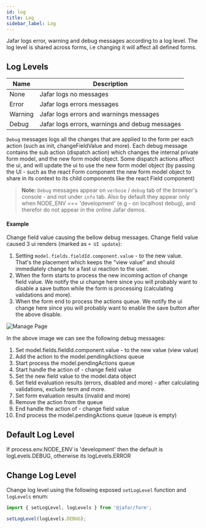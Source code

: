 ```yaml
---
id: log
title: Log
sidebar_label: Log
---
```


Jafar logs error, warning and debug messages according to a log level. The log level is shared across forms, i.e changing it will affect 
all defined forms.

## Log Levels

| Name          | Description |
| ------------- |-------------|
| None | Jafar logs no messages |
| Error | Jafar logs errors messages |
| Warning | Jafar logs errors and warnings messages |
| Debug | Jafar logs errors, warnings and debug messages |

`Debug` messages logs all the changes that are applied to the form per each action (such as init, changeFieldValue and more). Each debug message contains the sub action (dispatch action) which changes the internal private form model, and the new form model object. Some dispatch actions affect the ui, and will update the ui to use the new form model object (by passing the UI - such as the react Form component the new form model object to share in its context to its child components like the react Field component)

> **Note:** `Debug` messages appear on `verbose` / `debug` tab of the browser's console - and not under `info` tab. Also
by default they appear only when NODE_ENV === 'development' (e.g - on localhost debug), and therefor do not appear in the online Jafar demos.

#### Example 

Change field value causing the bellow debug messages. Change field value caused 3 ui renders (marked as `+ UI update`):

1. Setting `model.fields.fieldId.component.value` - to the new value. That's the placement which keeps the "view value" and should immediately change for a fast ui reaction to the user.
1. When the form starts to process the new incoming action of change field value. We notify the ui change here since you will probably want to disable a save button while the form is processing (calculating validations and more).
1. When the form end to process the actions queue. We notify the ui change here since you will probably want to enable the save button after the above disable.

![Manage Page](assets/log-debug-v1.0.0.png)

In the above image we can see the following debug messages:

1. Set model.fields.fieldId.component.value - to the new value (view value)
1. Add the action to the model.pendingActions queue
1. Start process the model.pendingActions queue
1. Start handle the action of - change field value
1. Set the new field value to the model.data object
1. Set field evaluation results (errors, disabled and more) - after calculating validations, exclude term and more.
1. Set form evaluation results (invalid and more)
1. Remove the action from the queue
1. End handle the action of - change field value
1. End process the model.pendingActions queue (queue is empty)

## Default Log Level

If process.env.NODE_ENV is 'development' then the default is logLevels.DEBUG, otherwise its logLevels.ERROR

## Change Log Level

Change log level using the following exposed `setLogLevel` function and `logLevels` enum:

```javascript
import { setLogLevel, logLevels } from '@jafar/form';

setLogLevel(logLevels.DEBUG);
```

